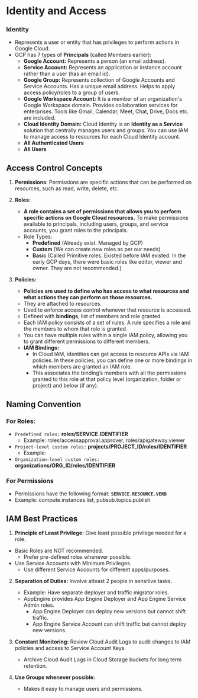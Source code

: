 # Identity and Access

### Identity

- Represents a user or entity that has privileges to perform actions in Google Cloud.
- GCP has 7 types of **Principals** (called Members earlier):
  - **Google Account:** Represents a person (an email address).
  - **Service Account:** Represents an application or instance account rather than a user (has an email id).
  - **Google Group:** Represents collection of Google Accounts and Service Accounts. Has a unique email address. Helps to apply access policy/roles to a group of users.
  - **Google Workspace Account:** It is a member of an organization's Google Workspace domain. Provides collaboration services for enterprises. Tools like Gmail, Calendar, Meet, Chat, Drive, Docs etc. are included. 
  - **Cloud Identity Domain:** Cloud Identity is an **Identity as a Service** solution that centrally manages users and groups. You can use IAM to manage access to resources for each Cloud Identity account.
  - **All Authenticated Users**
  - **All Users**
    
## Access Control Concepts

1. **Permissions**: Permissions are specific actions that can be performed on resources, such as read, write, delete, etc.
   
2. **Roles:**
   - **A role contains a set of permissions that allows you to perform specific actions on Google Cloud resources.** To make permissions available to principals, including users, groups, and service accounts, you grant roles to the principals.
   - Role Types: 
     - **Predefined** (Already exist. Managed by GCP)
     - **Custom** (We can create new roles as per our needs)
     - **Basic** (Called Primitive roles. Existed before IAM existed. In the early GCP days, there were basic roles like editor, viewer and owner. They are not recommended.)
      
4. **Policies:**
   - **Policies are used to define who has access to what resources and what actions they can perform on those resources.**
   - They are attached to resources.
   - Used to enforce access control whenever that resource is accessed.
   - Defined with **bindings**, list of members and role granted.
   - Each IAM policy consists of a set of rules.
     A rule specifies a role and the members to whom that role is granted.
   - You can have multiple rules within a single IAM policy, allowing you to grant different permissions to different members.
   - **IAM Bindings:**
     - In Cloud IAM, identities can get access to resource APIs via IAM policies. In these policies, you can define one or more bindings in which members are granted an IAM role.
     - This associates the binding’s members with all the permissions granted to this role at that policy level (organization, folder or project) and below (if any).

## Naming Convention
### For Roles:

- `Predefined roles:` **roles/SERVICE.IDENTIFIER**
   - Example: roles/accessapproval.approver, roles/apigateway.viewer
- `Project-level custom roles:` **projects/PROJECT_ID/roles/IDENTIFIER**
   - Example: 
- `Organization-level custom roles:` **organizations/ORG_ID/roles/IDENTIFIER**

### For Permissions
- Permissions have the following format: **`SERVICE.RESOURCE.VERB`**
- Example: compute.instances.list, pubsub.topics.publish

## IAM Best Practices

1. **Principle of Least Privilege:** Give least possible privilege needed for a role.
  - Basic Roles are NOT recommended.
    - Prefer pre-defined roles whenever possible.
  - Use Service Accounts with Minimum Privileges.
    - Use different Service Accounts for different apps/purposes.

2. **Separation of Duties:** Involve atleast 2 people in sensitive tasks.
   - Example: Have separate deployer and traffic migrator roles.
   - AppEngine provides App Engine Deployer and App Engine Service Admin roles.
      - App Engine Deployer can deploy new versions but cannot shift traffic.
      - App Engine Service Account can shift traffic but cannot deploy new versions.

3. **Constant Monitoring:** Review Cloud Audit Logs to audit changes to IAM  policies and access to Service Account Keys.
   - Archive Cloud Audit Logs in Cloud Storage buckets for long term retention.

4. **Use Groups whenever possible:**
   - Makes it easy to manage users and permissions.
  
